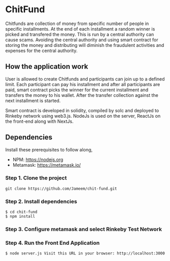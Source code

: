 # ChitFund

Chitfunds are collection of money from specific number of people in specific installments. At the end of each installment a random winner 
is picked and transfered the money. This is run by a central authority can cause scams. Avoiding the central authority
and using smart contract for storing the money and distributing will diminish the fraudulent activities and expenses for the
central authority.

## How the application work

User is allowed to create Chitfunds and participants can join up to a defined limit. Each participant can pay his installment and after all
participants are paid, smart contract picks the winner for the current installment and transfers the money to his wallet. After the transfer
collection against the next installment is started.

Smart contract is developed in solidity, compiled by solc and deployed to Rinkeby network using web3.js. NodeJs is used on the server, ReactJs on the front-end along with NextJs. 

## Dependencies

Install these prerequisites to follow along,

- NPM: https://nodejs.org
- Metamask: https://metamask.io/

### Step 1. Clone the project

```
git clone https://github.com/Jameem/chit-fund.git
```
### Step 2. Install dependencies

```
$ cd chit-fund
$ npm install
```
### Step 3. Configure metamask and select Rinkeby Test Network

### Step 4. Run the Front End Application

```
$ node server.js Visit this URL in your browser: http://localhost:3000
```

